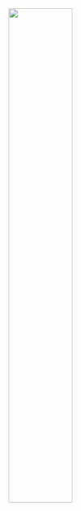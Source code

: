 <div align="center">
<img src="https://fullvendor.net/uploads/yo.jpg" width="50%" alt=""> 
  </div>

